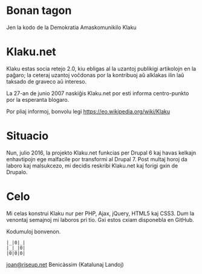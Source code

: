 # Bonan tagon
Jen la kodo de la Demokratia Amaskomunikilo Klaku

# Klaku.net
Klaku estas socia retejo 2.0, kiu ebligas al la uzantoj publikigi artikolojn en la paĝaro; la ceteraj uzantoj voĉdonas por la kontribuoj aŭ alklakas ilin laŭ taksado de graveco aŭ intereso.

La 27-an de junio 2007 naskiĝis Klaku.net por esti informa centro-punkto por la esperanta blogaro.

Por pliaj informoj, bonvolu legi https://eo.wikipedia.org/wiki/Klaku

# Situacio

Nun, julio 2016, la projekto Klaku.net funkcias per Drupal 6 kaj havas kelkajn enhavtipojn ege malfacile por transformi al Drupal 7. Post multaj horoj da laboro kaj malsukcezo, mi decidis reskribi Klaku.net kaj forigi gxin de Drupalo.

# Celo

Mi celas konstrui Klaku nur per PHP, Ajax, jQuery, HTML5 kaj CSS3. Dum la venontaj semajnoj mi laboros pri tio. Gxi estos cxiam disponebla en GitHub.

Kodumuloj bonvenon.

```
|_|0|_|
|_|_|0|
|0|0|0|
```


joan@riseup.net
Benicàssim (Katalunaj Landoj)
